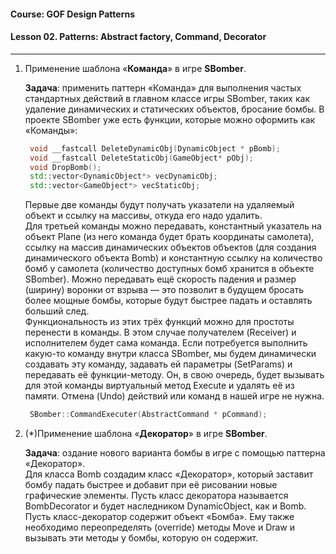 #### Course: GOF Design Patterns  
#### Lesson 02.  Patterns: Abstract factory, Command, Decorator  

***

1. Применение шаблона «<b>Команда</b>» в игре <b>SBomber</b>.  

   <b>Задача</b>: применить паттерн «Команда» для выполнения частых стандартных действий в главном классе игры SBomber, таких как удаление динамических и статических объектов, бросание бомбы.
В проекте SBomber уже есть функции, которые можно оформить как «Команды»:  
   ```C++
    void __fastcall DeleteDynamicObj(DynamicObject * pBomb);
    void __fastcall DeleteStaticObj(GameObject* pObj);
    void DropBomb();
    std::vector<DynamicObject*> vecDynamicObj;
    std::vector<GameObject*> vecStaticObj;
   ```  
   Первые две команды будут получать указатели на удаляемый объект и ссылку на массивы, откуда его надо удалить.  
   Для третьей команды можно передавать, константный указатель на объект Plane (из него команда будет брать координаты самолета), ссылку на массив динамических объектов объектов (для создания динамического объекта Bomb) и константную ссылку на количество бомб у самолета (количество доступных бомб хранится в объекте SBomber). Можно передавать ещё скорость падения и размер (ширину) воронки от взрыва — это позволит в будущем бросать более мощные бомбы, которые будут быстрее падать и оставлять больший след.  
   Функциональность из этих трёх функций можно для простоты перенести в команды. В этом случае получателем (Receiver) и исполнителем будет сама команда. Если потребуется выполнить какую-то команду внутри класса SBomber, мы будем динамически создавать эту команду, задавать ей параметры (SetParams) и передавать её функции-методу. Он, в свою очередь, будет вызывать для этой команды виртуальный метод Execute и удалять её из памяти. Отмена (Undo) действий или команд в нашей игре не нужна.  
   ```C++
    SBomber::CommandExecuter(AbstractCommand * pCommand);
   ```  

2. (*)Применение шаблона «<b>Декоратор</b>» в игре <b>SBomber</b>.  

   <b>Задача</b>: оздание нового варианта бомбы в игре с помощью паттерна «Декоратор».  
   Для класса Bomb создадим класс «Декоратор», который заставит бомбу падать быстрее и добавит при её рисовании новые графические элементы. Пусть класс декоратора называется BombDecorator и будет наследником DynamicObject, как и Bomb. Пусть класс-декоратор содержит объект «Бомба». Ему также необходимо переопределять (override) методы Move и Draw и вызывать эти методы у бомбы, которую он содержит.

